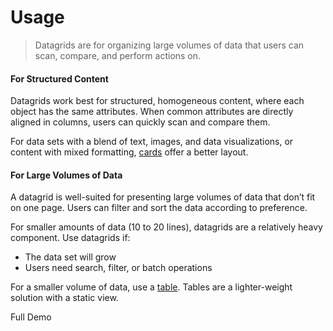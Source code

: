 # Usage

> Datagrids are for organizing large volumes of data that users can scan, compare, and perform actions on.

#### For Structured Content

Datagrids work best for structured, homogeneous content, where each object has the same attributes. When common attributes are directly aligned in columns, users can quickly scan and compare them.

For data sets with a blend of text, images, and data visualizations, or content with mixed formatting, [cards](/documentation/datagrid/cards) offer a better layout.

#### For Large Volumes of Data

A datagrid is well-suited for presenting large volumes of data that don’t fit on one page. Users can filter and sort the data according to preference.

For smaller amounts of data (10 to 20 lines), datagrids are a relatively heavy component. Use datagrids if:

- The data set will grow
- Users need search, filter, or batch operations

For a smaller volume of data, use a [table](/documentation/datagrid/tables). Tables are a lighter-weight solution with a static view.

Full Demo
